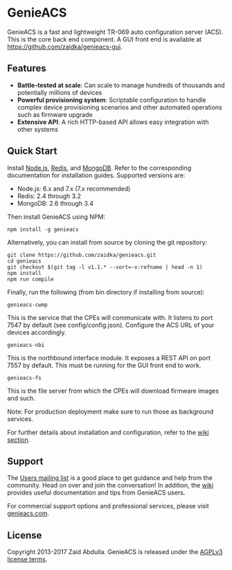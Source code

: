 # GenieACS

GenieACS is a fast and lightweight TR-069 auto configuration server (ACS). This
is the core back end component. A GUI front end is available at
https://github.com/zaidka/genieacs-gui.

## Features

- **Battle-tested at scale**: Can scale to manage hundreds of thousands and
potentially millions of devices
- **Powerful provisioning system**: Scriptable configuration to handle complex
device provisioning scenarios and other automated operations such as firmware
upgrade
- **Extensive API**: A rich HTTP-based API allows easy integration with other
systems

## Quick Start

Install [Node.js](http://nodejs.org/), [Redis](http://redis.io/), and
[MongoDB](http://www.mongodb.org/). Refer to the corresponding documentation for
installation guides. Supported versions are:

- Node.js: 6.x and 7.x (7.x recommended)
- Redis: 2.4 through 3.2
- MongoDB: 2.6 through 3.4

Then install GenieACS using NPM:

    npm install -g genieacs

Alternatively, you can install from source by cloning the git repository:

    git clone https://github.com/zaidka/genieacs.git
    cd genieacs
    git checkout $(git tag -l v1.1.* --sort=-v:refname | head -n 1)
    npm install
    npm run compile

Finally, run the following (from bin directory if installing from source):

    genieacs-cwmp

This is the service that the CPEs will communicate with. It listens to port 7547
by default (see config/config.json). Configure the ACS URL of your devices
accordingly.

    genieacs-nbi

This is the northbound interface module. It exposes a REST API on port 7557 by
default. This must be running for the GUI front end to work.

    genieacs-fs

This is the file server from which the CPEs will download firmware images and
such.

Note: For production deployment make sure to run those as background services.

For further details about installation and configuration, refer to the
[wiki section](https://github.com/zaidka/genieacs/wiki).

## Support

The [Users mailing list](http://lists.genieacs.com) is a good place to get
guidance and help from the community. Head on over and join the conversation!
In addition, the [wiki](https://github.com/zaidka/genieacs/wiki) provides useful
documentation and tips from GenieACS users.

For commercial support options and professional services, please visit
[genieacs.com](https://genieacs.com).

## License

Copyright 2013-2017 Zaid Abdulla. GenieACS is released under the
[AGPLv3 license terms](https://raw.githubusercontent.com/zaidka/genieacs/master/LICENSE).
